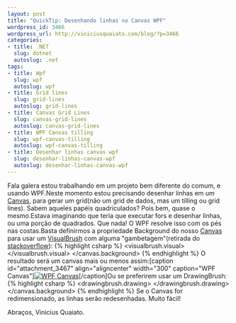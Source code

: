 ```yaml
--- 
layout: post
title: "QuickTip: Desenhando linhas no Canvas WPF"
wordpress_id: 3466
wordpress_url: http://viniciusquaiato.com/blog/?p=3466
categories: 
- title: .NET
  slug: dotnet
  autoslug: .net
tags: 
- title: Wpf
  slug: wpf
  autoslug: wpf
- title: Grid lines
  slug: grid-lines
  autoslug: grid-lines
- title: Canvas Grid Lines
  slug: canvas-grid-lines
  autoslug: canvas-grid-lines
- title: WPF Canvas tilling
  slug: wpf-canvas-tilling
  autoslug: wpf-canvas-tilling
- title: Desenhar linhas canvas wpf
  slug: desenhar-linhas-canvas-wpf
  autoslug: desenhar-linhas-canvas-wpf
---
```

Fala galera estou trabalhando em um projeto bem diferente do comum, e usando WPF.Neste momento estou precisando desenhar linhas em um [Canvas](http://msdn.microsoft.com/en-us/library/system.windows.controls.canvas.aspx), para gerar um grid(não um grid de dados, mas um tilling ou grid lines). Sabem aqueles papéis quadriculados? Pois bem, quase o mesmo.Estava imaginando que teria que executar fors e desenhar linhas, ou uma porção de quadrados. Que nada! O WPF resolve isso com os pés nas costas.Basta definirmos a propriedade Background do nosso [Canvas](http://msdn.microsoft.com/en-us/library/system.windows.controls.canvas.aspx) para usar um [VisualBrush](http://msdn.microsoft.com/en-us/library/system.windows.media.visualbrush.aspx) com alguma "gambetagem"(retirada do [stackoverflow](http://stackoverflow.com/questions/4209853/canvas-with-transforms-whats-the-best-way-to-draw-a-grid)):
{% highlight csharp %}
            <visualbrush.visual>                <grid>                    <rectangle width="1" height="0.02" fill="Black" horizontalalignment="Left" verticalalignment="Top" />                    <rectangle height="1" width="0.02" fill="Black" horizontalalignment="Left" verticalalignment="Top" />                </grid>            </visualbrush.visual>        </visualbrush>    </canvas.background></canvas>
{% endhighlight %}
O resultado será um canvas mais ou menos assim:[caption id="attachment_3467" align="aligncenter" width="300" caption="WPF Canvas"][![WPF Canvas](http://viniciusquaiato.com/blog/wp-content/uploads/2011/05/WPF-Canvas-300x182.png "WPF Canvas")](http://viniciusquaiato.com/blog/wp-content/uploads/2011/05/WPF-Canvas.png)[/caption]Ou se preferirem usar um DrawingBrush:
{% highlight csharp %}
                <drawingbrush.drawing>                    <geometrydrawing geometry="M0,0 L0,1 0.03,1 0.03,0.03 1,0.03 1,0 Z" brush="Black" />                </drawingbrush.drawing>            </drawingbrush>        </canvas.background>    </canvas>
{% endhighlight %}
Se o Canvas for redimensionado, as linhas serão redesenhadas. Muito fácil!

Abraços,
Vinicius Quaiato.
